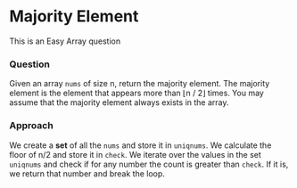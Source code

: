 # Majority Element

This is an Easy Array question

### Question
Given an array `nums` of size n, return the majority element.
The majority element is the element that appears more than ⌊n / 2⌋ times. You may assume that the majority element always exists in the array.

### Approach
We create a **set** of all the `nums` and store it in `uniqnums`.
We calculate the floor of n/2 and store it in `check`.
We iterate over the values in the set `uniqnums` and check if for any number the count is greater than `check`.
If it is, we return that number and break the loop.
